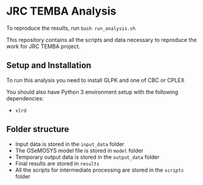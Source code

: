 # JRC TEMBA Analysis

To reproduce the results, run `bash run_analysis.sh`

This repository contains all the scripts and data necessary to reproduce the
work for JRC TEMBA project.

## Setup and Installation

To run this analysis you need to install GLPK and one of CBC or CPLEX

You should also have Python 3 environment setup with the following dependencies:

- `xlrd`

## Folder structure

- Input data is stored in the `input_data` folder
- The OSeMOSYS model file is stored in `model` folder
- Temporary output data is stored in the `output_data` folder
- Final results are stored in `results`
- All the scripts for intermediate processing are stored in the `scripts` folder
